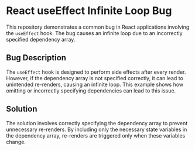 # React useEffect Infinite Loop Bug

This repository demonstrates a common bug in React applications involving the `useEffect` hook. The bug causes an infinite loop due to an incorrectly specified dependency array.

## Bug Description
The `useEffect` hook is designed to perform side effects after every render. However, if the dependency array is not specified correctly, it can lead to unintended re-renders, causing an infinite loop. This example shows how omitting or incorrectly specifying dependencies can lead to this issue. 

## Solution
The solution involves correctly specifying the dependency array to prevent unnecessary re-renders.  By including only the necessary state variables in the dependency array, re-renders are triggered only when these variables change.